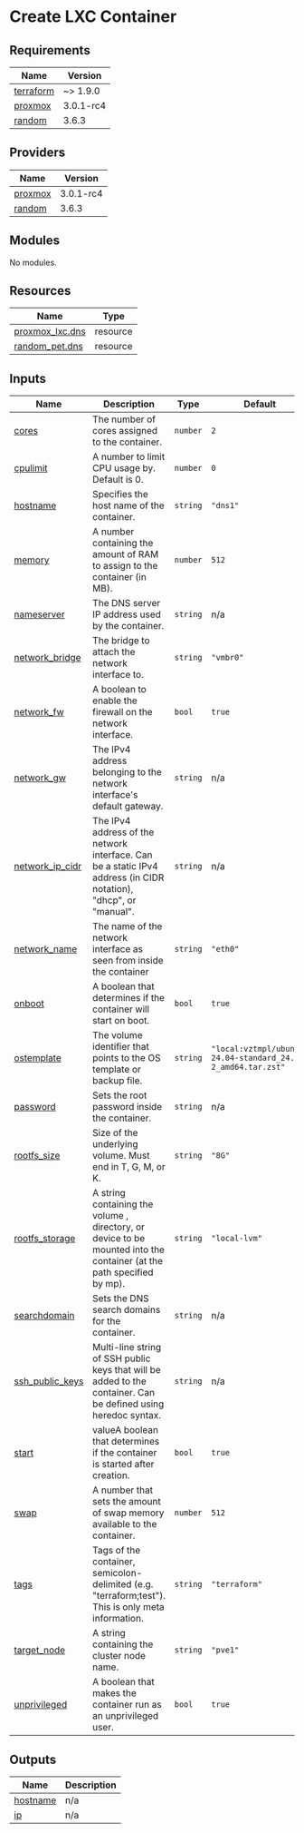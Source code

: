 # Create LXC Container

<!-- BEGIN_TF_DOCS -->
## Requirements

| Name | Version |
|------|---------|
| <a name="requirement_terraform"></a> [terraform](#requirement\_terraform) | ~> 1.9.0 |
| <a name="requirement_proxmox"></a> [proxmox](#requirement\_proxmox) | 3.0.1-rc4 |
| <a name="requirement_random"></a> [random](#requirement\_random) | 3.6.3 |

## Providers

| Name | Version |
|------|---------|
| <a name="provider_proxmox"></a> [proxmox](#provider\_proxmox) | 3.0.1-rc4 |
| <a name="provider_random"></a> [random](#provider\_random) | 3.6.3 |

## Modules

No modules.

## Resources

| Name | Type |
|------|------|
| [proxmox_lxc.dns](https://registry.terraform.io/providers/Telmate/proxmox/3.0.1-rc4/docs/resources/lxc) | resource |
| [random_pet.dns](https://registry.terraform.io/providers/hashicorp/random/3.6.3/docs/resources/pet) | resource |

## Inputs

| Name | Description | Type | Default | Required |
|------|-------------|------|---------|:--------:|
| <a name="input_cores"></a> [cores](#input\_cores) | The number of cores assigned to the container. | `number` | `2` | no |
| <a name="input_cpulimit"></a> [cpulimit](#input\_cpulimit) | A number to limit CPU usage by. Default is 0. | `number` | `0` | no |
| <a name="input_hostname"></a> [hostname](#input\_hostname) | Specifies the host name of the container. | `string` | `"dns1"` | no |
| <a name="input_memory"></a> [memory](#input\_memory) | A number containing the amount of RAM to assign to the container (in MB). | `number` | `512` | no |
| <a name="input_nameserver"></a> [nameserver](#input\_nameserver) | The DNS server IP address used by the container. | `string` | n/a | yes |
| <a name="input_network_bridge"></a> [network\_bridge](#input\_network\_bridge) | The bridge to attach the network interface to. | `string` | `"vmbr0"` | no |
| <a name="input_network_fw"></a> [network\_fw](#input\_network\_fw) | A boolean to enable the firewall on the network interface. | `bool` | `true` | no |
| <a name="input_network_gw"></a> [network\_gw](#input\_network\_gw) | The IPv4 address belonging to the network interface's default gateway. | `string` | n/a | yes |
| <a name="input_network_ip_cidr"></a> [network\_ip\_cidr](#input\_network\_ip\_cidr) | The IPv4 address of the network interface. Can be a static IPv4 address (in CIDR notation), "dhcp", or "manual". | `string` | n/a | yes |
| <a name="input_network_name"></a> [network\_name](#input\_network\_name) | The name of the network interface as seen from inside the container | `string` | `"eth0"` | no |
| <a name="input_onboot"></a> [onboot](#input\_onboot) | A boolean that determines if the container will start on boot. | `bool` | `true` | no |
| <a name="input_ostemplate"></a> [ostemplate](#input\_ostemplate) | The volume identifier that points to the OS template or backup file. | `string` | `"local:vztmpl/ubuntu-24.04-standard_24.04-2_amd64.tar.zst"` | no |
| <a name="input_password"></a> [password](#input\_password) | Sets the root password inside the container. | `string` | n/a | yes |
| <a name="input_rootfs_size"></a> [rootfs\_size](#input\_rootfs\_size) | Size of the underlying volume. Must end in T, G, M, or K. | `string` | `"8G"` | no |
| <a name="input_rootfs_storage"></a> [rootfs\_storage](#input\_rootfs\_storage) | A string containing the volume , directory, or device to be mounted into the container (at the path specified by mp). | `string` | `"local-lvm"` | no |
| <a name="input_searchdomain"></a> [searchdomain](#input\_searchdomain) | Sets the DNS search domains for the container. | `string` | n/a | yes |
| <a name="input_ssh_public_keys"></a> [ssh\_public\_keys](#input\_ssh\_public\_keys) | Multi-line string of SSH public keys that will be added to the container. Can be defined using heredoc syntax. | `string` | n/a | yes |
| <a name="input_start"></a> [start](#input\_start) | valueA boolean that determines if the container is started after creation. | `bool` | `true` | no |
| <a name="input_swap"></a> [swap](#input\_swap) | A number that sets the amount of swap memory available to the container. | `number` | `512` | no |
| <a name="input_tags"></a> [tags](#input\_tags) | Tags of the container, semicolon-delimited (e.g. "terraform;test"). This is only meta information. | `string` | `"terraform"` | no |
| <a name="input_target_node"></a> [target\_node](#input\_target\_node) | A string containing the cluster node name. | `string` | `"pve1"` | no |
| <a name="input_unprivileged"></a> [unprivileged](#input\_unprivileged) | A boolean that makes the container run as an unprivileged user. | `bool` | `true` | no |

## Outputs

| Name | Description |
|------|-------------|
| <a name="output_hostname"></a> [hostname](#output\_hostname) | n/a |
| <a name="output_ip"></a> [ip](#output\_ip) | n/a |
<!-- END_TF_DOCS -->
